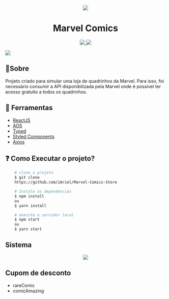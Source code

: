 <div align="center">
    <img src="https://upload.wikimedia.org/wikipedia/commons/thumb/b/b9/Marvel_Logo.svg/2560px-Marvel_Logo.svg.png"/>
    
<h1 >Marvel Comics</h1>
</div>

<div align="center">
  <p align="center">
    <a aria-label="Ariel" href="https://github.com/iAriel">
      <img src="https://img.shields.io/badge/iAriel-@-informational?logo=github"></img>
    </a>
    <a aria-label="ReactJs" href="https://pt-br.reactjs.org/">
      <img src="https://img.shields.io/badge/ReactJS-16.13.1-informational?logo=react"></img>
    </a>
    </a>
  </p>
</div>

<img src="https://ik.imagekit.io/arielSobreira/ae756213ae04a5020449dcdfc7470baa_VPZPOm_HI0K1.png?ik-sdk-version=javascript-1.4.3&updatedAt=1643930549447">
<h2>🚩Sobre </h2>

<p>Projeto criado para simular uma loja de quadrinhos da Marvel. Para isso, foi necessário consumir a API disponibilizada pela Marvel onde é possível ter acesso gratuito a todos os quadrinhos.</p>

## 🔨 Ferramentas

- [ReactJS](https://pt-br.reactjs.org/)
- [AOS](https://michalsnik.github.io/aos/)
- [Typed](https://mattboldt.com/demos/typed-js/)
- [Styled Components](https://styled-components.com/docs)
- [Axios](https://axios-http.com/docs/intro)

## ❓ Como Executar o projeto?

```bash
    # clone o projeto
    $ git clone 
    https://github.com/iAriel/Marvel-Comics-Store
```
```bash
    # Instale as dependencias
    $ npm install
    ou
    $ yarn install
```
```bash
    # execute o servidor local
    $ npm start
    ou
    $ yarn start
```
## Sistema 

<div align="center">
    <img src="https://ik.imagekit.io/arielSobreira/ezgif.com-gif-maker_a9OVfuadz.gif?ik-sdk-version=javascript-1.4.3&updatedAt=1643935411879"/>
</div>

## Cupom de desconto
- rareComic
- comicAmazing
